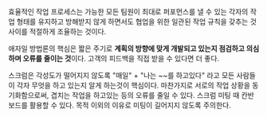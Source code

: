 효율적인 작업 프로세스는 가능한 모든 팀원이 최대로 퍼포먼스를 낼 수 있는 각자의 작업 형태를 유지하고 방해받지 않게 하면서도 협업을 위한 일관된 작업 규칙을 갖추는 것 사이를 적절하게 조율하는 것이다.  

애자일 방법론의 핵심은 짧은 주기로 **계획의 방향에 맞게 개발되고 있는지 점검하고 의심하며 오류를 줄이는 것**이다. 고객의 피드백을 직접 받을 수 있다면 더 좋다.  

스크럼은 각성도가 떨어지지 않도록 "매일" + "나는 ~~를 하고있다" 라고 모든 사람들이 각자 무엇을 하고 있는지 알게 하는것이 핵심이다. 마찬가지로 서로의 작업 상황을 동기화함으로써, 겹치는 작업을 하고있는 등의 오류를 줄일 수 있다. 스크럼 미팅 때 칸반보드를 활용할 수 있다. 목적 이외의 이유로 미팅이 길어지지 않도록 주의한다.    





